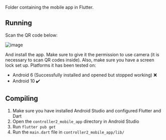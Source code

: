 Folder containing the mobile app in Flutter.

## Running
Scan the QR code below:

![image](https://user-images.githubusercontent.com/83274413/170118664-d4b5af5f-6a18-4b0c-a5ec-6b2a1df5345d.png)

And install the app. Make sure to give it the permission to use camera (it is necessary to scan QR codes inside). Also, make sure you have a screen lock set up.
Platforms it has been tested on:
- Android 6 (Successfully installed and opened but stopped working) ❌
- Android 10 ✔️

## Compiling
1. Make sure you have installed Android Studio and configured Flutter and Dart
2. Open the `controller2_mobile_app` directory in Android Studio
3. Run `flutter pub get`
4. Run the `main.dart` file in `controller2_mobile_app/lib/`
